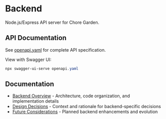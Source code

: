 # Backend

Node.js/Express API server for Chore Garden.

## API Documentation

See [openapi.yaml](/backend/openapi.yaml) for complete API specification.

View with Swagger UI:
```powershell
npx swagger-ui-serve openapi.yaml
```

## Documentation

- [Backend Overview](./documentation/README.md) - Architecture, code organization, and implementation details
- [Design Decisions](./documentation/design_decisions.md) - Context and rationale for backend-specific decisions
- [Future Considerations](./documentation/future_considerations.md) - Planned backend enhancements and evolution
